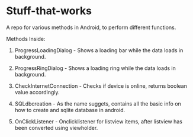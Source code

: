 # Stuff-that-works
A repo for various methods in Android, to perform different functions.

Methods Inside:

1. ProgressLoadingDialog - Shows a loading bar while the data loads in background.

2. ProgressRingDialog - Shows a loading ring while the data loads in background.

3. CheckInternetConnection - Checks if device is online, returns boolean value accordingly.

4. SQLdbcreation - As the name suggets, contains all the basic info on how to create and sqlite database in android.

5. OnClickListener - Onclicklistener for listview items, after listview has been converted using viewholder.
